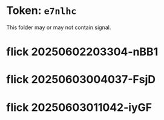 # Token: `e7nlhc`

This folder may or may not contain signal.
# flick 20250602203304-nBB1
# flick 20250603004037-FsjD
# flick 20250603011042-iyGF

